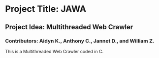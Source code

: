 # Project Title: JAWA
## Project Idea: Multithreaded Web Crawler
### Contributors: Aidyn K., Anthony C., Jannet D., and William Z.

This is a Multithreaded Web Crawler coded in C.
